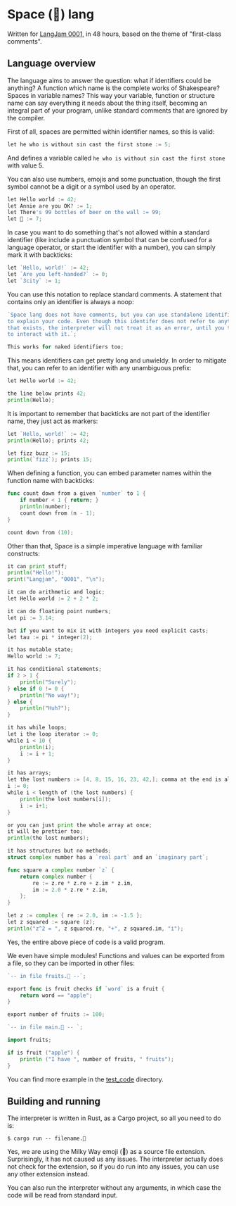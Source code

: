 Space (🌌) lang
================

Written for [LangJam 0001](https://github.com/langjam/jam0001), in 48 hours,
based on the theme of "first-class comments".

Language overview
-----------------

The language aims to answer the question: what if identifiers could be anything?
A function which name is the complete works of Shakespeare? Spaces in variable
names? This way your variable, function or structure name can say everything
it needs about the thing itself, becoming an integral part of your program,
unlike standard comments that are ignored by the compiler.

First of all, spaces are permitted within identifier names, so this is valid:

```go
let he who is without sin cast the first stone := 5;
```

And defines a variable called `he who is without sin cast the first stone` with
value 5.

You can also use numbers, emojis and some punctuation, though the first
symbol cannot be a digit or a symbol used by an operator.

```go
let Hello world := 42;
let Annie are you OK? := 1;
let There's 99 bottles of beer on the wall := 99;
let 🌌 := 7;
```

In case you want to do something that's not allowed within a standard
identifier (like include a punctuation symbol that can be confused for
a language operator, or start the identifier with a number), you can
simply mark it with backticks:

```go
let `Hello, world!` := 42;
let `Are you left-handed?` := 0;
let `3city` := 1;
```

You can use this notation to replace standard comments. A statement that contains
only an identifier is always a noop:

```go
`Space lang does not have comments, but you can use standalone identifiers
to explain your code. Even though this identifer does not refer to anything
that exists, the interpreter will not treat it as an error, until you try
to interact with it.`;

This works for naked identifiers too;
```

This means identifiers can get pretty long and unwieldy. In order to mitigate
that, you can refer to an identifier with any unambiguous prefix:

```go
let Hello world := 42;

the line below prints 42;
println(Hello); 
```

It is important to remember that backticks are not part of the identifier name, 
they just act as markers:

```go
let `Hello, world!` := 42;
println(Hello); prints 42;

let fizz buzz := 15;
println(`fizz`); prints 15;
```

When defining a function, you can embed parameter names within the function
name with backticks:

```go
func count down from a given `number` to 1 {
    if number < 1 { return; }
    println(number);
    count down from (n - 1);
}

count down from (10);
```

Other than that, Space is a simple imperative language with familiar constructs:

```go
it can print stuff;
println("Hello!");
print("Langjam", "0001", "\n");

it can do arithmetic and logic;
let Hello world := 2 + 2 * 2;

it can do floating point numbers;
let pi := 3.14;

but if you want to mix it with integers you need explicit casts;
let tau := pi * integer(2);

it has mutable state;
Hello world := 7;

it has conditional statements;
if 2 > 1 {
	println("Surely");
} else if 0 != 0 {
	println("No way!");
} else {
	println("Huh?");
}

it has while loops;
let i the loop iterator := 0;
while i < 10 {
	println(i);
	i := i + 1;
}

it has arrays;
let the lost numbers := [4, 8, 15, 16, 23, 42,]; comma at the end is allowed;
i := 0;
while i < length of (the lost numbers) {
	println(the lost numbers[i]);
	i := i+1;
}

or you can just print the whole array at once;
it will be prettier too;
println(the lost numbers); 

it has structures but no methods;
struct complex number has a `real part` and an `imaginary part`;

func square a complex number `z` {
	return complex number {
		re := z.re * z.re + z.im * z.im,
		im := 2.0 * z.re * z.im,
	};
}

let z := complex { re := 2.0, im := -1.5 };
let z squared := square (z);
println("z^2 = ", z squared.re, "+", z squared.im, "i");
```

Yes, the entire above piece of code is a valid program.

We even have simple modules! Functions and values can be exported from a file, 
so they can be imported in other files:  

```go
`-- in file fruits.🌌 --`;

export func is fruit checks if `word` is a fruit {
	return word == "apple";
}

export number of fruits := 100;

`-- in file main.🌌 -- `;

import fruits;

if is fruit ("apple") {
	println ("I have ", number of fruits, " fruits");
}
```

You can find more example in the [test_code](test_code/) directory.


Building and running
--------------------

The interpreter is written in Rust, as a Cargo project, so all you need
to do is:

```
$ cargo run -- filename.🌌
```

Yes, we are using the Milky Way emoji (🌌) as a source file extension.
Surprisingly, it has not caused us any issues. The interpreter actually does 
not check for the extension, so if you do run into any issues, you can use any 
other extension instead.

You can also run the interpreter without any arguments, in which case
the code will be read from standard input.